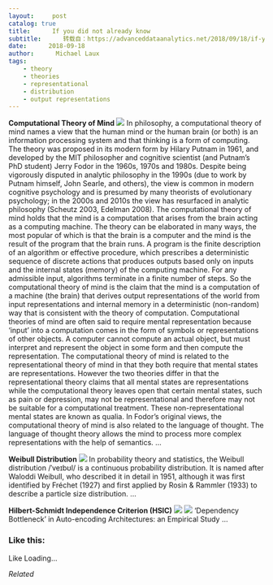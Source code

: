 ```yaml
---
layout:     post
catalog: true
title:      If you did not already know
subtitle:      转载自：https://advanceddataanalytics.net/2018/09/18/if-you-did-not-already-know-487/
date:      2018-09-18
author:      Michael Laux
tags:
    - theory
    - theories
    - representational
    - distribution
    - output representations
---
```


**Computational Theory of Mind** ![](https://aboutdataanalytics.files.wordpress.com/2015/01/google.png?w=529)
In philosophy, a computational theory of mind names a view that the human mind or the human brain (or both) is an information processing system and that thinking is a form of computing. The theory was proposed in its modern form by Hilary Putnam in 1961, and developed by the MIT philosopher and cognitive scientist (and Putnam’s PhD student) Jerry Fodor in the 1960s, 1970s and 1980s. Despite being vigorously disputed in analytic philosophy in the 1990s (due to work by Putnam himself, John Searle, and others), the view is common in modern cognitive psychology and is presumed by many theorists of evolutionary psychology; in the 2000s and 2010s the view has resurfaced in analytic philosophy (Scheutz 2003, Edelman 2008). The computational theory of mind holds that the mind is a computation that arises from the brain acting as a computing machine. The theory can be elaborated in many ways, the most popular of which is that the brain is a computer and the mind is the result of the program that the brain runs. A program is the finite description of an algorithm or effective procedure, which prescribes a deterministic sequence of discrete actions that produces outputs based only on inputs and the internal states (memory) of the computing machine. For any admissible input, algorithms terminate in a finite number of steps. So the computational theory of mind is the claim that the mind is a computation of a machine (the brain) that derives output representations of the world from input representations and internal memory in a deterministic (non-random) way that is consistent with the theory of computation. Computational theories of mind are often said to require mental representation because ‘input’ into a computation comes in the form of symbols or representations of other objects. A computer cannot compute an actual object, but must interpret and represent the object in some form and then compute the representation. The computational theory of mind is related to the representational theory of mind in that they both require that mental states are representations. However the two theories differ in that the representational theory claims that all mental states are representations while the computational theory leaves open that certain mental states, such as pain or depression, may not be representational and therefore may not be suitable for a computational treatment. These non-representational mental states are known as qualia. In Fodor’s original views, the computational theory of mind is also related to the language of thought. The language of thought theory allows the mind to process more complex representations with the help of semantics. … 

**Weibull Distribution** ![](https://aboutdataanalytics.files.wordpress.com/2015/01/google.png?w=529)
In probability theory and statistics, the Weibull distribution /ˈveɪbʊl/ is a continuous probability distribution. It is named after Waloddi Weibull, who described it in detail in 1951, although it was first identified by Fréchet (1927) and first applied by Rosin & Rammler (1933) to describe a particle size distribution. … 

**Hilbert-Schmidt Independence Criterion (HSIC)** ![](https://aboutdataanalytics.files.wordpress.com/2015/01/google.png?w=529)
![](https://aboutdataanalytics.files.wordpress.com/2015/04/link.png?w=529)
 ‘Dependency Bottleneck’ in Auto-encoding Architectures: an Empirical Study … 





### Like this:

Like Loading...


*Related*

